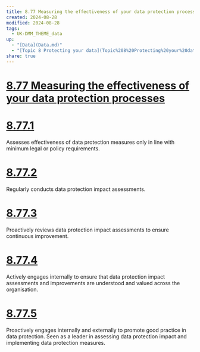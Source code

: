```yaml
---
title: 8.77 Measuring the effectiveness of your data protection processes
created: 2024-08-28
modified: 2024-08-28
tags:
  - UK-DMM_THEME_data
up:
  - "[Data](Data.md)"
  - "[Topic 8 Protecting your data](Topic%208%20Protecting%20your%20data.md)"
share: true
---
```

# [8.77 Measuring the effectiveness of your data protection processes](8.77%20Measuring%20the%20effectiveness%20of%20your%20data%20protection%20processes.md)
# [8.77.1](8.77.1.md)

Assesses effectiveness of data protection measures only in line with minimum legal or policy requirements.

# [8.77.2](8.77.2.md)

Regularly conducts data protection impact assessments.

# [8.77.3](8.77.3.md)

Proactively reviews data protection impact assessments to ensure continuous improvement.

# [8.77.4](8.77.4.md)

Actively engages internally to ensure that data protection impact assessments and improvements are understood and valued across the organisation.

# [8.77.5](8.77.5.md)

Proactively engages internally and externally to promote good practice in data protection. Seen as a leader in assessing data protection impact and implementing data protection measures.
